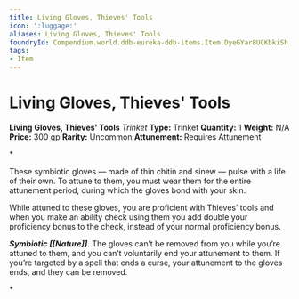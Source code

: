 ```yaml
---
title: Living Gloves, Thieves' Tools
icon: ':luggage:'
aliases: Living Gloves, Thieves' Tools
foundryId: Compendium.world.ddb-eureka-ddb-items.Item.DyeGYar8UCKbkiSh
tags:
- Item
---
```


# Living Gloves, Thieves' Tools

**Living Gloves, Thieves' Tools**
_Trinket_
**Type:** Trinket
**Quantity:** 1
**Weight:** N/A
**Price:** 300 gp
**Rarity:** Uncommon
**Attunement:** Requires Attunement

*<p>These symbiotic gloves — made of thin chitin and sinew — pulse with a life of their own. To attune to them, you must wear them for the entire attunement period, during which the gloves bond with your skin.

While attuned to these gloves, you are proficient with Thieves’ tools and when you make an ability check using them you add double your proficiency bonus to the check, instead of your normal proficiency bonus.

***Symbiotic [[Nature]].*** The gloves can’t be removed from you while you’re attuned to them, and you can’t voluntarily end your attunement to them. If you’re targeted by a spell that ends a curse, your attunement to the gloves ends, and they can be removed.</p>*